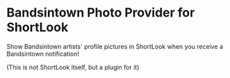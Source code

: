 # Bandsintown Photo Provider for ShortLook

Show Bandsintown artists' profile pictures in ShortLook when you receive a Bandsintown notification!

(This is not ShortLook itself, but a plugin for it)
